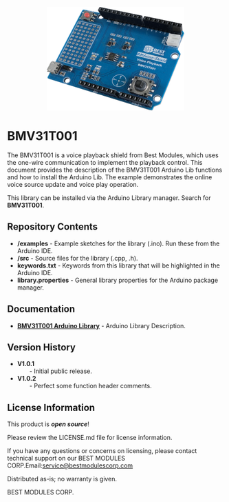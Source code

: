 <div align=center>
<img src="https://github.com/BestModules-Libraries/img/blob/main/BMV31T001_V1.0.png" width="320" height="240"> 
</div> 

BMV31T001
===========================================================

The BMV31T001 is a voice playback shield from Best Modules, which uses the one-wire communication to implement the playback control. This document provides the description of the BMV31T001 Arduino Lib functions and how to install the Arduino Lib. The example demonstrates the online voice source update and voice play operation.

This library can be installed via the Arduino Library manager. Search for **BMV31T001**. 

Repository Contents
-------------------

* **/examples** - Example sketches for the library (.ino). Run these from the Arduino IDE. 
* **/src** - Source files for the library (.cpp, .h).
* **keywords.txt** - Keywords from this library that will be highlighted in the Arduino IDE. 
* **library.properties** - General library properties for the Arduino package manager. 

Documentation 
-------------------

* **[BMV31T001 Arduino Library]( https://www.bestmodulescorp.com/bmv31t001.html#tab-product2 )** - Arduino Library Description.

Version History  
-------------------

* **V1.0.1**  
&emsp;&emsp;- Initial public release.  
* **V1.0.2**   
&emsp;&emsp;- Perfect some function header comments.

License Information
-------------------

This product is _**open source**_! 

Please review the LICENSE.md file for license information. 

If you have any questions or concerns on licensing, please contact technical support on our BEST MODULES CORP.Email:service@bestmodulescorp.com

Distributed as-is; no warranty is given.

BEST MODULES CORP.
